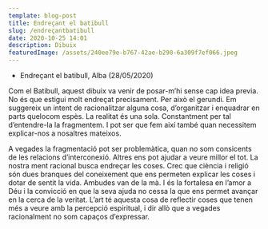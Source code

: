 ```yaml
---
template: blog-post
title: Endreçant el batibull
slug: /endreçantbatibull
date: 2020-10-25 14:01
description: Dibuix
featuredImage: /assets/240ee79e-b767-42ae-b290-6a309f7ef066.jpeg
---
```

* Endreçant el batibull, Alba (28/05/2020)

Com el Batibull, aquest dibuix va venir de posar-m’hi sense cap idea previa. No és que estigui molt endreçat precisament. Per això el gerundi. Em suggereix un intent de racionalitzar alguna cosa, d’organitzar i enquadrar en parts quelocom espès. La realitat és una sola. Constantment per tal d’entendre-la la fragmentem. I pot ser que fem així també quan necessitem explicar-nos a nosaltres mateixos. 

A vegades la fragmentació pot ser problemàtica, quan no som consicents de les relacions d’interconexió. Altres ens pot ajudar a veure millor el tot. La nostra ment racional busca endreçar les coses. Crec que ciència i religió són dues branques del coneixement que ens permeten explicar les coses i dotar de sentit la vida. Ambudes van de la mà. I és la fortalesa en l’amor a Déu i la convicció en que la seva ajuda no cessa la que ens permet avançar en la cerca de la veritat. L’art té aquesta cosa de reflectir coses que tenen més a veure amb la percepció espiritual, i dir allò que a vegades racionalment no som capaços d’expressar.